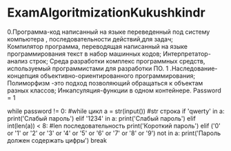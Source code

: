 # ExamAlgoritmizationKukushkindr
0.Программа-код написанный на  языке переведенный под систему компьютера , последовательности действий,для задач; Компилятор программа, переводящая написанный на языке программирования текст в набор машинных кодов; Интерпретатор-анализ строк; Среда разработки комплекс программных средств, используемый программистами для разработки ПО.
1 .Наследование-концепция объективно-ориентированного программирования; Полиморфизм -это подход позволяющий обращаться к объектам разных классов; Инкапсуляция-функции в одном контейнере.
Password = 1

while password != 0: #while цикл
    a = str(input()) #str строка
if 'qwerty' in a:
    print('Слабый пароль')
elif '1234' in a:
    print('Слабый пароль')
elif int(len(a)) < 8: #len последовательность
    print('Короткий пароль')
elif ('0' or '1' or '2' or '3' or '4' or '5' or '6' or '7' or '8' or '9') not in a:
    print('Пароль должен содержать цифры')
break
